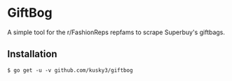 # GiftBog 
A simple tool for the r/FashionReps repfams to scrape Superbuy's giftbags.

Installation
------------
``` 
$ go get -u -v github.com/kusky3/giftbog
```

